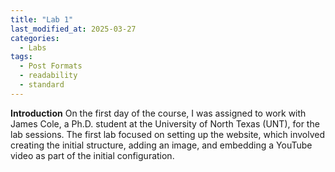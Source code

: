```yaml
---
title: "Lab 1"
last_modified_at: 2025-03-27
categories:
  - Labs
tags:
  - Post Formats
  - readability
  - standard
---
```

**Introduction**
On the first day of the course, I was assigned to work with James Cole, a Ph.D. student at the University of North Texas (UNT), for the lab sessions.
The first lab focused on setting up the website, which involved creating the initial structure, adding an image, and embedding a YouTube video as part of the initial configuration.
